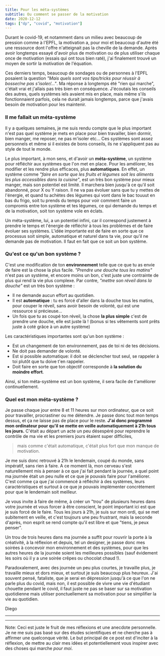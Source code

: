 ```yaml
---
title: Pour les méta-systèmes
subtitle: Ou comment se passer de la motivation
date: 2020-12-12
tags: ["dp", "covid", "motivation"]
---
```


Durant le covid-19, et notamment dans un milieu avec beaucoup de pression comme
à l'EPFL, la motivation a, pour moi et beaucoup d'autre été une ressource dont
l'offre n'atteignait pas la cheville de la demande. Après avoir longtemps
essayé d'avoir plus de motivation ou de plus utiliser chaque once de motivation
(essais qui ont tous bien raté), j'ai finalement trouvé un moyen de sortir la
motivation de l'équation.

<!--more-->

Ces derniers temps, beaucoup de sondages ou de personnes à l'EPFL posaient la
question *"Mais quels sont vos tips/tricks pour réussir à bosser/ne pas
s'isoler/..."*. Ma réponse à longtemps été "rien qui marche", c'était vrai et
j'allais pas très bien en conséquence. J'écoutais les conseils des autres, quels
systèmes iels avaient mis en place, mais même s'ils fonctionnaient parfois, cela
ne durait jamais longtemps, parce que j'avais besoin de motivation pour les
maintenir.

### Il me fallait un méta-système

Il y a quelques semaines, je me suis rendu compte que le plus important n'est
pas quel système je mets en place pour bien travailler, bien dormir, bien
manger, me reposer, ne pas m'isoler etc... Ces systèmes sont assez personnels et
même si il existes de bons conseils, ils ne s'appliquent pas au style de tout le
monde.

Le plus important, à mon sens, et d'avoir un **méta-système**, un système pour
réfléchir aux systèmes que l'on met en place. Pour les améliorer, les modifier
et les rendre plus efficaces, plus **automatiques**. En effet, un système comme
*"faire en sorte que les fruits et légumes soit les aliments les plus accessibles
dans la cuisine"*, est un très bon système pour mieux manger, mais son potentiel
est limité. Il marchera bien jusqu'à ce qu'il soit abandonné, pour X ou Y
raison. Il ne va pas évoluer sans que tu y mettes de l'énergie, et quand tu
achètes des légumes qui vont dans le bac touuut en bas du frigo, soit tu prends
du temps pour voir comment faire un compromis entre ton système et tes légumes,
ce qui demande du temps et de la motivation, soit ton système vole en éclats.

Un méta-système, lui, a un potentiel infini, car il correspond justement à
prendre le temps et l'énergie de réfléchir à tous les problèmes et de faire
évoluer ses systèmes. L'idée importante est de faire en sorte que ce processus
soit simple, automatique et naturel dans ta vie, pour qu'il ne demande pas de
motivation. Il faut en fait que ce soit un bon système.


### Qu'est ce qu'un bon système ?

C'est une modification de ton **environnement** telle que ce que tu as envie de
faire est la chose la plus facile. *"Prendre une douche tous les matins"* n'est
pas un système, et encore moins un bon, c'est juste une contrainte de plus qui rend
la vie plus complexe. Par contre, *"mettre son réveil dans la douche"* est un
très bon système :
 - Il ne demande aucun effort au quotidien.
 - Il est **automatique** : tu es forcé d'aller dans la douche tous les matins,
   pour couper le réveil, sans avoir besoin de volonté, qui est une ressource si
   précieuse...
 - Un fois que tu as coupé ton réveil, la chose **la plus simple** c'est de
   prendre une douche, elle est juste là ! (bonus si tes vêtements sont prêts
   juste à coté grâce à un autre système)

Les caractéristiques importantes sont qu'un bon système :
 - Est un changement de ton environnement, pas de toi ni de tes décisions.
 - Ne doit pas demander de volonté.
 - Est si possible automatique: il doit se déclencher tout seul, se rappeler à
   toi plutôt que tu doive t'en rappeler.
 - Doit faire en sorte que ton objectif corresponde à **la solution du moindre
   effort**.

Ainsi, si ton méta-système est un bon système, il sera facile de t'améliorer
continuellement.

### Quel est mon méta-système ?

Je passe chaque jour entre 8 et 11 heures sur mon ordinateur, que ce soit pour
travailler, procrastiner ou me détendre. Je passe donc tout mon temps dessus, et
ça ne laisse pas de place pour le reste.
**J'ai donc programmé mon ordinateur pour
qu'il se mette en veille automatiquement à 21h tous les jours.**
C'était au départ un acte un peu désespéré pour reprendre le contrôle de ma vie
et les premiers jours étaient super difficiles, 

> mais comme c'était automatique,
c'était plus fort que mon manque de motivation. 

Je me suis donc retrouvé à 21h le lendemain, coupé du monde, sans impératif,
sans rien à faire.  A ce moment là, mon cerveau s'est naturellement mis à penser
à ce que j'ai fait pendant la journée, a quel point ma journée était un peu
nulle et ce que je pouvais faire pour l'améliorer. C'est comme ça que j'ai
commencé à réfléchir à des systèmes, leurs caractéristiques et surtout à ce
que je pouvais implémenter concrètement pour que le lendemain soit meilleur.

Je vous invite à faire de même, à créer un "trou" de plusieurs heures dans votre
journée et vous forcer à être conscient, le point important ici est que je suis
forcé de le faire. Tous les jours à 21h, je suis sur mon ordi, qui se met
subitement en veille, et c'est toujours une peu frustrant, mais la seconde
d'après, mon esprit se rend compte qu'il est libre et que "tiens, je peux
penser".

Un trou de trois heures dans ma journée a suffit pour rouvrir la porte à la créativité,
à la réflexion et depuis, tel un designer, je passe donc mes soirées à concevoir mon
environnement et des systèmes, pour que les autres heures de la journée soient
les meilleures possibles (sauf évidement les soirs où il y a une soirée crêpes
ou chocolat chaud !).

Paradoxalement, avec des journée un peu plus courtes, je travaille plus, je
travaille mieux et dors mieux, et surtout je suis beaucoup plus heureux. J'ai souvent
pensé, fataliste, que je serai en dépression jusqu'à ce que l'on ne parle plus du
covid, mais non, il est possible de vivre une vie d'étudiant chouette pendant le
covid, il faut juste ne pas se baser sur sa motivation quotidienne mais utiliser
ponctuellement sa motivation pour se simplifier la vie au quotidien.

Diego

____
____
Note: Ceci est juste le fruit de mes réflexions et une anecdote personnelle. Je
ne me suis pas basé sur des études scientifiques et ne cherche pas à affirmer
une quelconque vérité. Le but principal de ce post est d'inciter à la réflexion,
de mettre au clair mes idées et potentiellement vous inspirer avec des choses
qui marche *pour moi*.

